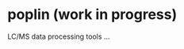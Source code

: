
<!-- README.md is generated from README.Rmd. Please edit that file -->

# poplin (work in progress)

<!-- badges: start -->

<!-- badges: end -->

LC/MS data processing tools …
